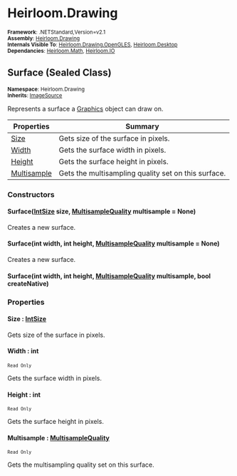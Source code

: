 # Heirloom.Drawing

<small>**Framework**: .NETStandard,Version=v2.1</small>  
<small>**Assembly**: [Heirloom.Drawing](../Heirloom.Drawing/Heirloom.Drawing.md)</small>  
<small>**Internals Visible To**: [Heirloom.Drawing.OpenGLES](../Heirloom.Drawing.OpenGLES/Heirloom.Drawing.OpenGLES.md), [Heirloom.Desktop](../Heirloom.Desktop/Heirloom.Desktop.md)</small>  
<small>**Dependancies**: [Heirloom.Math](../Heirloom.Math/Heirloom.Math.md), [Heirloom.IO](../Heirloom.IO/Heirloom.IO.md)</small>  

## Surface (Sealed Class)
<small>**Namespace**: Heirloom.Drawing</sub></small>  
<small>**Inherits**: [ImageSource](Heirloom.Drawing.ImageSource.md)</small>  

Represents a surface a [Graphics](Heirloom.Drawing.Graphics.md) object can draw on.

| Properties               | Summary                                             |
|--------------------------|-----------------------------------------------------|
| [Size](#SIZE9C93)        | Gets size of the surface in pixels.                 |
| [Width](#WIDT6892)       | Gets the surface width in pixels.                   |
| [Height](#HEIGE098)      | Gets the surface height in pixels.                  |
| [Multisample](#MULTD8F2) | Gets the multisampling quality set on this surface. |

### Constructors

#### Surface([IntSize](../Heirloom.Math/Heirloom.Math.IntSize.md) size, [MultisampleQuality](Heirloom.Drawing.MultisampleQuality.md) multisample = None)

Creates a new surface.

#### Surface(int width, int height, [MultisampleQuality](Heirloom.Drawing.MultisampleQuality.md) multisample = None)

Creates a new surface.

#### Surface(int width, int height, [MultisampleQuality](Heirloom.Drawing.MultisampleQuality.md) multisample, bool createNative)

### Properties

#### <a name="SIZE9C93"></a> Size : [IntSize](../Heirloom.Math/Heirloom.Math.IntSize.md)


Gets size of the surface in pixels.

#### <a name="WIDT6892"></a> Width : int

<small>`Read Only`</small>

Gets the surface width in pixels.

#### <a name="HEIGE098"></a> Height : int

<small>`Read Only`</small>

Gets the surface height in pixels.

#### <a name="MULTD8F2"></a> Multisample : [MultisampleQuality](Heirloom.Drawing.MultisampleQuality.md)

<small>`Read Only`</small>

Gets the multisampling quality set on this surface.

